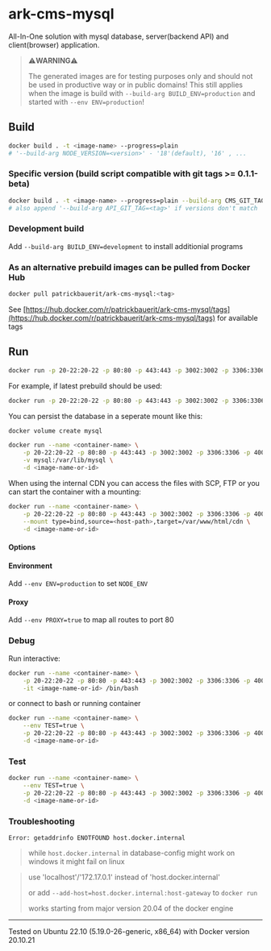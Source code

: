 # ark-cms-mysql

All-In-One solution with mysql database, server(backend API) and client(browser) application.

> ⚠️**WARNING**⚠️
>
> The generated images are for testing purposes only and should not be used in productive way or in public domains!
> This still applies when the image is build with `--build-arg BUILD_ENV=production` and started with `--env ENV=production`!


## Build

```bash
docker build . -t <image-name> --progress=plain
# '--build-arg NODE_VERSION=<version>' - '18'(default), '16' , ...
```


### Specific version (build script compatible with git tags >= 0.1.1-beta)


```bash
docker build . -t <image-name> --progress=plain --build-arg CMS_GIT_TAG=<tag>
# also append '--build-arg API_GIT_TAG=<tag>' if versions don't match
```


### Development build

Add `--build-arg BUILD_ENV=development` to install additionial programs


### As an alternative prebuild images can be pulled from Docker Hub

```bash
docker pull patrickbauerit/ark-cms-mysql:<tag>
```
See [https://hub.docker.com/r/patrickbauerit/ark-cms-mysql/tags](https://hub.docker.com/r/patrickbauerit/ark-cms-mysql/tags) for available tags


## Run

```bash
docker run -p 20-22:20-22 -p 80:80 -p 443:443 -p 3002:3002 -p 3306:3306 -p 4000:4000 -d <image-name-or-id>
```

For example, if latest prebuild should be used:
```bash
docker run -p 20-22:20-22 -p 80:80 -p 443:443 -p 3002:3002 -p 3306:3306 -p 4000:4000 -d patrickbauerit/ark-cms-mysql
```


You can persist the database in a seperate mount like this:

```bash
docker volume create mysql

docker run --name <container-name> \
	-p 20-22:20-22 -p 80:80 -p 443:443 -p 3002:3002 -p 3306:3306 -p 4000:4000 \
	-v mysql:/var/lib/mysql \
	-d <image-name-or-id>
```

When using the internal CDN you can access the files with SCP, FTP or you can start the container with a mounting:

```bash
docker run --name <container-name> \
	-p 20-22:20-22 -p 80:80 -p 443:443 -p 3002:3002 -p 3306:3306 -p 4000:4000 \
	--mount type=bind,source=<host-path>,target=/var/www/html/cdn \
	-d <image-name-or-id>
```


#### Options


#### Environment

Add `--env ENV=production` to set `NODE_ENV`


#### Proxy

Add `--env PROXY=true` to map all routes to port 80


### Debug

Run interactive:
```bash
docker run --name <container-name> \
	-p 20-22:20-22 -p 80:80 -p 443:443 -p 3002:3002 -p 3306:3306 -p 4000:4000 \
	-it <image-name-or-id> /bin/bash
```

or connect to bash or running container
```bash
docker run --name <container-name> \
	--env TEST=true \
	-p 20-22:20-22 -p 80:80 -p 443:443 -p 3002:3002 -p 3306:3306 -p 4000:4000 \
	-d <image-name-or-id>
```


### Test

```bash
docker run --name <container-name> \
	--env TEST=true \
	-p 20-22:20-22 -p 80:80 -p 443:443 -p 3002:3002 -p 3306:3306 -p 4000:4000 \
	-d <image-name-or-id>
```


### Troubleshooting

`Error: getaddrinfo ENOTFOUND host.docker.internal`

> while `host.docker.internal` in database-config might work on windows it might fail on linux

> use 'localhost'/'172.17.0.1' instead of 'host.docker.internal' 
>
> or add `--add-host=host.docker.internal:host-gateway` to `docker run`
>
> works starting from major version 20.04 of the docker engine


---

Tested on Ubuntu 22.10 (5.19.0-26-generic, x86_64) with Docker version 20.10.21